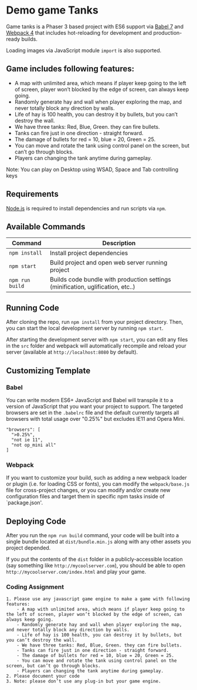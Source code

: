 # Demo game Tanks

Game tanks is a Phaser 3 based project with ES6 support via [Babel 7](https://babeljs.io/) and [Webpack 4](https://webpack.js.org/)
that includes hot-reloading for development and production-ready builds.

Loading images via JavaScript module `import` is also supported.

## Game includes following features:
- A map with unlimited area, which means if player keep going to the left of screen, player won’t blocked by the edge of screen, can always keep going.
- Randomly generate hay and wall when player exploring the map, and never totally block any direction by walls.
- Life of hay is 100 health, you can destroy it by bullets, but you can’t destroy the wall.
- We have three tanks: Red, Blue, Green. they can fire bullets.
- Tanks can fire just in one direction - straight forward.
- The damage of bullets for red = 10, blue = 20, Green = 25.
- You can move and rotate the tank using control panel on the screen, but can’t go through blocks.
- Players can changing the tank anytime during gameplay.

Note: You can play on Desktop using WSAD, Space and Tab controlling keys 

## Requirements

[Node.js](https://nodejs.org) is required to install dependencies and run scripts via `npm`.

## Available Commands

| Command | Description |
|---------|-------------|
| `npm install` | Install project dependencies |
| `npm start` | Build project and open web server running project |
| `npm run build` | Builds code bundle with production settings (minification, uglification, etc..) |

## Running Code

After cloning the repo, run `npm install` from your project directory. Then, you can start the local development
server by running `npm start`.


After starting the development server with `npm start`, you can edit any files in the `src` folder
and webpack will automatically recompile and reload your server (available at `http://localhost:8080`
by default).

## Customizing Template

### Babel
You can write modern ES6+ JavaScript and Babel will transpile it to a version of JavaScript that you
want your project to support. The targeted browsers are set in the `.babelrc` file and the default currently
targets all browsers with total usage over "0.25%" but excludes IE11 and Opera Mini.

  ```
  "browsers": [
    ">0.25%",
    "not ie 11",
    "not op_mini all"
  ]
  ```

### Webpack
If you want to customize your build, such as adding a new webpack loader or plugin (i.e. for loading CSS or fonts), you can
modify the `webpack/base.js` file for cross-project changes, or you can modify and/or create
new configuration files and target them in specific npm tasks inside of `package.json'.

## Deploying Code
After you run the `npm run build` command, your code will be built into a single bundle located at 
`dist/bundle.min.js` along with any other assets you project depended. 

If you put the contents of the `dist` folder in a publicly-accessible location (say something like `http://mycoolserver.com`), 
you should be able to open `http://mycoolserver.com/index.html` and play your game.

### Coding Assignment

    1. Please use any javascript game engine to make a game with following features:
    	- A map with unlimited area, which means if player keep going to the left of screen, player won’t blocked by the edge of screen, can always keep going.
    	- Randomly generate hay and wall when player exploring the map, and never totally block any direction by walls.
    	- Life of hay is 100 health, you can destroy it by bullets, but you can’t destroy the wall.
    	- We have three tanks: Red, Blue, Green. they can fire bullets.
    	- Tanks can fire just in one direction - straight forward.
    	- The damage of bullets for red = 10, blue = 20, Green = 25.
    	- You can move and rotate the tank using control panel on the screen, but can’t go through blocks.
    	- Players can changing the tank anytime during gameplay.
    2. Please document your code
    3. Note: please don’t use any plug-in but your game engine. 